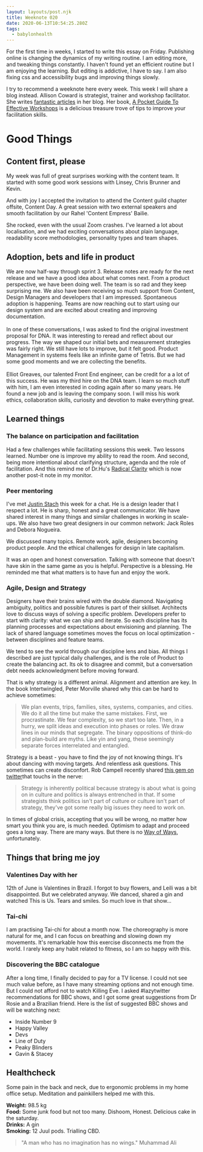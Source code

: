 ```yaml
---
layout: layouts/post.njk
title: Weeknote 020
date: 2020-06-13T10:54:25.280Z
tags:
  - babylonhealth
---
```

For the first time in weeks, I started to write this essay on Friday. Publishing online is changing the dynamics of my writing routine. I am editing more, and tweaking things constantly. I haven't found yet an efficient routine but I am enjoying the learning. But editing is addictive, I have to say. I am also fixing css and accessibility bugs and improving things slowly.   

I try to recommend a weeknote here every week. This week I will share a blog instead. Allison Coward is strategist, trainer and workshop facilitator. She writes [fantastic articles](https://www.bracketcreative.co.uk/blog/) in her blog. Her book, [A Pocket Guide To Effective Workshops](https://www.bracketcreative.co.uk/book-effective-workshops/) is a delicious treasure trove of tips to improve your facilitation skills.    

# Good Things

## Content first, please

My week was full of great surprises working with the content team. It started with some good work sessions with Linsey, Chris Brunner and Kevin.

And with joy I accepted the invitation to attend the Content guild chapter offsite, Content Day. A great session with two external speakers and smooth facilitation by our Rahel 'Content Empress' Bailie. 

She rocked, even with the usual Zoom crashes. I've learned a lot about localisation, and we had exciting conversations about plain language, readability score methodologies, personality types and team shapes.

## Adoption, bets and life in product

We are now half-way through sprint 3. Release notes are ready for the next release and we have a good idea about what comes next. From a product perspective, we have been doing well. The team is so rad and they keep surprising me. We also have been receiving so much support from Content, Design Managers and developers that I am impressed. Spontaneous adoption is happening. Teams are now reaching out to start using our design system and are excited about creating and improving documentation.\
\
In one of these conversations, I was asked to find the original investment proposal for DNA. It was interesting to reread and reflect about our progress. The way we shaped our initial bets and measurement strategies was fairly right. We still have lots to improve, but it felt good. Product Management in systems feels like an infinite game of Tetris. But we had some good moments and we are collecting the benefits. \
\
Elliot Greaves, our talented Front End engineer, can be credit for a a lot of this success. He was my third hire on the DNA team. I learn so much stuff with him, I am even interested in coding again after so many years. He found a new job and is leaving the company soon. I will miss his work ethics, collaboration skills, curiosity and devotion to make everything great.  

## Learned things

### The balance on participation and facilitation

Had a few challenges while facilitating sessions this week. Two lessons learned. Number one is improve my ability to read the room. And second, being more intentional about clarifying structure, agenda and the role of facilitation. And this remind me of Dr.Hu's [Radical Clarity](https://www.linkedin.com/pulse/radical-clarity-dr-sophy-hu-ba-hons-mbbs/) which is now another post-it note in my monitor.

### Peer mentoring

I've met [Justin Stach](https://justin.stach.uk/) this week for a chat. He is a design leader that I respect a lot. He is sharp, honest and a great communicator. We have shared interest in many things and similar challenges in working in scale-ups. We also have two great designers in our common network: Jack Roles and Debora Nogueira.

We discussed many topics. Remote work, agile, designers becoming product people. And the ethical challenges for design in late capitalism.

It was an open and honest conversation. Talking with someone that doesn't have skin in the same game as you is helpful. Perspective is a blessing. He reminded me that what matters is to have fun and enjoy the work.

### Agile, Design and Strategy

Designers have their brains wired with the double diamond. Navigating ambiguity, politics and possible futures is part of their skillset. Architects love to discuss ways of solving a specific problem. Developers prefer to start with clarity: what we can ship and iterate. So each discipline has its planning processes and expectations about envisioning and planning. The lack of shared language sometimes moves the focus on local optimization - between disciplines and feature teams. 

We tend to see the world through our discipline lens and bias. All things I described are just typical daily challenges, and is the role of Product to create the balancing act. Its ok to disagree and commit, but a conversation debt needs acknowledgment before moving forward.

That is why strategy is a different animal. Alignment and attention are key. In the book Intertwingled, Peter Morville shared why this can be hard to achieve sometimes:

> We plan events, trips, families, sites, systems, companies, and cities. We do it all the time but make the same mistakes. First, we procrastinate. We fear complexity, so we start too late. Then, in a hurry, we split ideas and execution into phases or roles. We draw lines in our minds that segregate. The binary oppositions of think-do and plan-build are myths. Like yin and yang, these seemingly separate forces interrelated and entangled.

Strategy is a beast - you have to find the joy of not knowing things. It's about dancing with moving targets. And relentless ask questions. This sometimes can create disconfort. Rob Campell recently shared [this gem on twitter](https://twitter.com/Robertc1970/status/1270012925634392064?s=20)that touchs in the nerve:

> Strategy is inherently political because strategy is about what is going on in culture and politics is always entrenched in that. If some strategists think politics isn't part of culture or culture isn't part of strategy, they've got some really big issues they need to work on.

In times of global crisis, accepting that you will be wrong, no matter how smart you think you are, is much needed. Optimism to adapt and proceed goes a long way. There are many ways. But there is no [Way of Ways](https://medium.com/@johnpcutler/the-way-of-ways-6988b272bcc5), unfortunately.

## Things that bring me joy

### Valentines Day with her

12th of June is Valentines in Brazil. I forgot to buy flowers, and Leili was a bit disappointed. But we celebrated anyway. We danced, shared a gin and watched This is Us. Tears and smiles. So much love in that show... 

### Tai-chi

I am practising Tai-chi for about a month now. The choreography is more natural for me, and I can focus on breathing and slowing down my movements. It's remarkable how this exercise disconnects me from the world. I rarely keep any habit related to fitness, so I am so happy with this. 

### Discovering the BBC catalogue

After a long time, I finally decided to pay for a TV license. I could not see much value before, as I have many streaming options and not enough time. But I could not afford not to watch Killing Eve. I asked #lazytwitter recommendations for BBC shows, and I got some great suggestions from Dr Rosie and a Brazilian friend. Here is the list of suggested BBC shows and will be watching next:

* Inside Number 9
* Happy Valley
* Devs
* Line of Duty
* Peaky Blinders
* Gavin & Stacey

## Healthcheck

Some pain in the back and neck, due to ergonomic problems in my home office setup. Meditation and painkillers helped me with this.

**Weight:** 98.5 kg\
**Food:** Some junk food but not too many. Dishoom, Honest. Delicious cake in the saturday.\
**Drinks:** A gin \
**Smoking:** 12 Juul pods. Trialling CBD.

> "A man who has no imagination has no wings."  Muhammad Ali